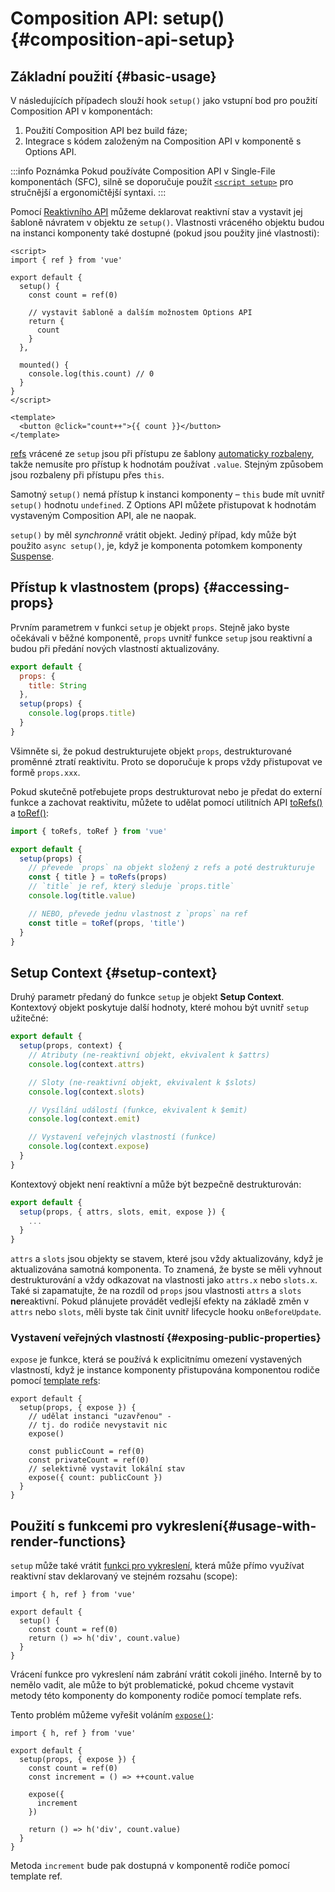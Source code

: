 # Composition API: setup() {#composition-api-setup}

## Základní použití {#basic-usage}

V následujících případech slouží hook `setup()` jako vstupní bod pro použití Composition API v komponentách:

1. Použití Composition API bez build fáze;
2. Integrace s kódem založeným na Composition API v komponentě s Options API.

:::info Poznámka
Pokud používáte Composition API v Single-File komponentách (SFC), silně se doporučuje použít [`<script setup>`](/api/sfc-script-setup) pro stručnější a ergonomičtější syntaxi.
:::

Pomocí [Reaktivního API](./reactivity-core) můžeme deklarovat reaktivní stav a vystavit jej šabloně návratem v objektu ze `setup()`. Vlastnosti vráceného objektu budou na instanci komponenty také dostupné (pokud jsou použity jiné vlastnosti):

```vue
<script>
import { ref } from 'vue'

export default {
  setup() {
    const count = ref(0)

    // vystavit šabloně a dalším možnostem Options API
    return {
      count
    }
  },

  mounted() {
    console.log(this.count) // 0
  }
}
</script>

<template>
  <button @click="count++">{{ count }}</button>
</template>
```

[refs](/api/reactivity-core#ref) vrácené ze `setup` jsou při přístupu ze šablony [automaticky rozbaleny](/guide/essentials/reactivity-fundamentals#deep-reactivity), takže nemusíte pro přístup k hodnotám používat `.value`. Stejným způsobem jsou rozbaleny při přístupu přes `this`.

Samotný `setup()` nemá přístup k instanci komponenty – `this` bude mít uvnitř `setup()` hodnotu `undefined`. Z Options API můžete přistupovat k hodnotám vystaveným Composition API, ale ne naopak.

`setup()` by měl _synchronně_ vrátit objekt. Jediný případ, kdy může být použito `async setup()`, je, když je komponenta potomkem komponenty [Suspense](../guide/built-ins/suspense).

## Přístup k vlastnostem (props) {#accessing-props}

Prvním parametrem v funkci `setup` je objekt `props`. Stejně jako byste očekávali v&nbsp;běžné komponentě, `props` uvnitř funkce `setup` jsou reaktivní a budou při předání nových vlastností aktualizovány.

```js
export default {
  props: {
    title: String
  },
  setup(props) {
    console.log(props.title)
  }
}
```

Všimněte si, že pokud destrukturujete objekt `props`, destrukturované proměnné ztratí reaktivitu. Proto se doporučuje k props vždy přistupovat ve formě `props.xxx`.

Pokud skutečně potřebujete props destrukturovat nebo je předat do externí funkce a&nbsp;zachovat reaktivitu, můžete to udělat pomocí utilitních API [toRefs()](./reactivity-utilities#torefs) a [toRef()](/api/reactivity-utilities#toref):

```js
import { toRefs, toRef } from 'vue'

export default {
  setup(props) {
    // převede `props` na objekt složený z refs a poté destrukturuje
    const { title } = toRefs(props)
    // `title` je ref, který sleduje `props.title`
    console.log(title.value)

    // NEBO, převede jednu vlastnost z `props` na ref
    const title = toRef(props, 'title')
  }
}
```

## Setup Context {#setup-context}

Druhý parametr předaný do funkce `setup` je objekt **Setup Context**. Kontextový objekt poskytuje další hodnoty, které mohou být uvnitř `setup` užitečné:

```js
export default {
  setup(props, context) {
    // Atributy (ne-reaktivní objekt, ekvivalent k $attrs)
    console.log(context.attrs)

    // Sloty (ne-reaktivní objekt, ekvivalent k $slots)
    console.log(context.slots)

    // Vysílání událostí (funkce, ekvivalent k $emit)
    console.log(context.emit)

    // Vystavení veřejných vlastností (funkce)
    console.log(context.expose)
  }
}
```

Kontextový objekt není reaktivní a může být bezpečně destrukturován:

```js
export default {
  setup(props, { attrs, slots, emit, expose }) {
    ...
  }
}
```

`attrs` a `slots` jsou objekty se stavem, které jsou vždy aktualizovány, když je aktualizována samotná komponenta. To znamená, že byste se měli vyhnout destrukturování a vždy odkazovat na vlastnosti jako `attrs.x` nebo `slots.x`. Také si zapamatujte, že na rozdíl od `props` jsou vlastnosti `attrs` a `slots` **ne**reaktivní. Pokud plánujete provádět vedlejší efekty na základě změn v `attrs` nebo `slots`, měli byste tak činit uvnitř lifecycle hooku `onBeforeUpdate`.

### Vystavení veřejných vlastností {#exposing-public-properties}

`expose` je funkce, která se používá k explicitnímu omezení vystavených vlastností, když je instance komponenty přistupována komponentou rodiče pomocí [template refs](/guide/essentials/template-refs#ref-on-component):

```js{5,10}
export default {
  setup(props, { expose }) {
    // udělat instanci "uzavřenou" -
    // tj. do rodiče nevystavit nic
    expose()

    const publicCount = ref(0)
    const privateCount = ref(0)
    // selektivně vystavit lokální stav
    expose({ count: publicCount })
  }
}
```

## Použití s funkcemi pro vykreslení{#usage-with-render-functions}

`setup` může také vrátit [funkci pro vykreslení](/guide/extras/render-function), která může přímo využívat reaktivní stav deklarovaný ve stejném rozsahu (scope):

```js{6}
import { h, ref } from 'vue'

export default {
  setup() {
    const count = ref(0)
    return () => h('div', count.value)
  }
}
```

Vrácení funkce pro vykreslení nám zabrání vrátit cokoli jiného. Interně by to nemělo vadit, ale může to být problematické, pokud chceme vystavit metody této komponenty do komponenty rodiče pomocí template refs.

Tento problém můžeme vyřešit voláním [`expose()`](#exposing-public-properties):

```js{8-10}
import { h, ref } from 'vue'

export default {
  setup(props, { expose }) {
    const count = ref(0)
    const increment = () => ++count.value

    expose({
      increment
    })

    return () => h('div', count.value)
  }
}
```

Metoda `increment` bude pak dostupná v komponentě rodiče pomocí template ref.
